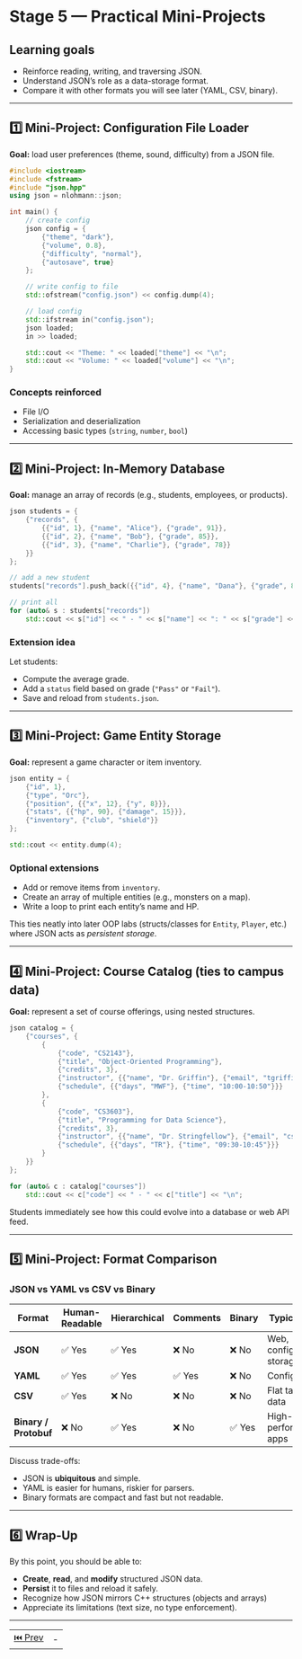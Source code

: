 # Stage 5 — Practical Mini-Projects

## Learning goals

- Reinforce reading, writing, and traversing JSON.
- Understand JSON’s role as a data-storage format.
- Compare it with other formats you will see later (YAML, CSV, binary).

---

## 1️⃣ Mini-Project: Configuration File Loader

**Goal:** load user preferences (theme, sound, difficulty) from a JSON file.

```cpp
#include <iostream>
#include <fstream>
#include "json.hpp"
using json = nlohmann::json;

int main() {
    // create config
    json config = {
        {"theme", "dark"},
        {"volume", 0.8},
        {"difficulty", "normal"},
        {"autosave", true}
    };

    // write config to file
    std::ofstream("config.json") << config.dump(4);

    // load config
    std::ifstream in("config.json");
    json loaded;
    in >> loaded;

    std::cout << "Theme: " << loaded["theme"] << "\n";
    std::cout << "Volume: " << loaded["volume"] << "\n";
}
```

### Concepts reinforced

- File I/O
- Serialization and deserialization
- Accessing basic types (`string`, `number`, `bool`)

---

## 2️⃣ Mini-Project: In-Memory Database

**Goal:** manage an array of records (e.g., students, employees, or products).

```cpp
json students = {
    {"records", {
        {{"id", 1}, {"name", "Alice"}, {"grade", 91}},
        {{"id", 2}, {"name", "Bob"}, {"grade", 85}},
        {{"id", 3}, {"name", "Charlie"}, {"grade", 78}}
    }}
};

// add a new student
students["records"].push_back({{"id", 4}, {"name", "Dana"}, {"grade", 88}});

// print all
for (auto& s : students["records"])
    std::cout << s["id"] << " - " << s["name"] << ": " << s["grade"] << "\n";
```

### Extension idea

Let students:

- Compute the average grade.
- Add a `status` field based on grade (`"Pass"` or `"Fail"`).
- Save and reload from `students.json`.

---

## 3️⃣ Mini-Project: Game Entity Storage

**Goal:** represent a game character or item inventory.

```cpp
json entity = {
    {"id", 1},
    {"type", "Orc"},
    {"position", {{"x", 12}, {"y", 8}}},
    {"stats", {{"hp", 90}, {"damage", 15}}},
    {"inventory", {"club", "shield"}}
};

std::cout << entity.dump(4);
```

### Optional extensions

- Add or remove items from `inventory`.
- Create an array of multiple entities (e.g., monsters on a map).
- Write a loop to print each entity’s name and HP.

This ties neatly into later OOP labs (structs/classes for `Entity`, `Player`, etc.) where JSON acts as _persistent storage_.

---

## 4️⃣ Mini-Project: Course Catalog (ties to campus data)

**Goal:** represent a set of course offerings, using nested structures.

```cpp
json catalog = {
    {"courses", {
        {
            {"code", "CS2143"},
            {"title", "Object-Oriented Programming"},
            {"credits", 3},
            {"instructor", {{"name", "Dr. Griffin"}, {"email", "tgriffin@msutexas.edu"}}},
            {"schedule", {{"days", "MWF"}, {"time", "10:00-10:50"}}}
        },
        {
            {"code", "CS3603"},
            {"title", "Programming for Data Science"},
            {"credits", 3},
            {"instructor", {{"name", "Dr. Stringfellow"}, {"email", "cstringfellow@msutexas.edu"}}},
            {"schedule", {{"days", "TR"}, {"time", "09:30-10:45"}}}
        }
    }}
};

for (auto& c : catalog["courses"])
    std::cout << c["code"] << " - " << c["title"] << "\n";
```

Students immediately see how this could evolve into a database or web API feed.

---

## 5️⃣ Mini-Project: Format Comparison

### JSON vs YAML vs CSV vs Binary

| Format                | Human-Readable | Hierarchical | Comments | Binary | Typical Use           |
| --------------------- | -------------- | ------------ | -------- | ------ | --------------------- |
| **JSON**              | ✅ Yes         | ✅ Yes       | ❌ No    | ❌ No  | Web, configs, storage |
| **YAML**              | ✅ Yes         | ✅ Yes       | ✅ Yes   | ❌ No  | Config files          |
| **CSV**               | ✅ Yes         | ❌ No        | ❌ No    | ❌ No  | Flat tabular data     |
| **Binary / Protobuf** | ❌ No          | ✅ Yes       | ❌ No    | ✅ Yes | High-performance apps |

Discuss trade-offs:

- JSON is **ubiquitous** and simple.
- YAML is easier for humans, riskier for parsers.
- Binary formats are compact and fast but not readable.

---

## 6️⃣ Wrap-Up

By this point, you should be able to:

- **Create**, **read**, and **modify** structured JSON data.
- **Persist** it to files and reload it safely.
- Recognize how JSON mirrors C++ structures (objects and arrays)
- Appreciate its limitations (text size, no type enforcement).

---

|                   |     |
| :---------------: | :-: |
| [⏮️ Prev](004.md) |  -  |
